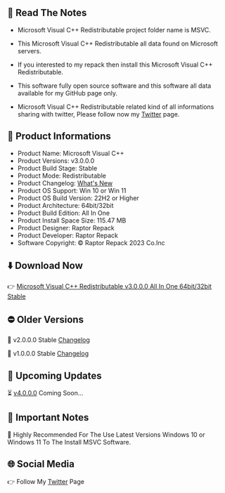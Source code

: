 📝 Read The Notes
-----------------

- Microsoft Visual C++ Redistributable project folder name  is MSVC.

- This Microsoft Visual C++ Redistributable all data found on Microsoft servers.

- If you interested to my repack then install this Microsoft Visual C++ Redistributable.

- This software fully open source software and this software all data available for my GitHub page only.

- Microsoft Visual C++ Redistributable related kind of all informations sharing with twitter, Please follow now my [Twitter](https://www.twitter.com/raptorrepack) page.

📑 Product Informations
-----------------------
- Product Name: Microsoft Visual C++
- Product Versions: v3.0.0.0
- Product Build Stage: Stable
- Product Mode: Redistributable
- Product Changelog: [What's New](https://github.com/RaptorRepack/MSVC/releases/tag/v3.0.0)
- Product OS Support: Win 10 or Win 11
- Product OS Build Version: 22H2 or Higher
- Product Architecture: 64bit/32bit
- Product Build Edition: All In One
- Product Install Space Size: 115.47 MB
- Product Designer: Raptor Repack
- Product Developer: Raptor Repack
- Software Copyright: © Raptor Repack 2023 Co.Inc

⬇️ Download Now
---------------
👉 [Microsoft Visual C++ Redistributable v3.0.0.0 All In One 64bit/32bit Stable](https://github.com/RaptorRepack/MSVC/releases/download/v3.0.0/MSVC_v3.0.0.0_x64_x86.exe)

⛔ Older Versions
-----------------
🚫 v2.0.0.0 Stable [Changelog](https://github.com/RaptorRepack/MSVC/releases/tag/v2.0.0)

🚫 v1.0.0.0 Stable [Changelog](https://github.com/RaptorRepack/MSVC/releases/tag/v1.0.0)

📢 Upcoming Updates
-------------------
⏳ [v4.0.0.0](https://GitHub.com/raptorrepack/MSVC) Coming Soon...

📝 Important Notes
------------------
🔴 Highly Recommended For The Use Latest Versions Windows 10 or Windows 11 To The Install MSVC Software.

🌐 Social Media
---------------
👉 Follow My [Twitter](https://www.twitter.com/raptorrepack) Page
